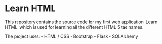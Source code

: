 Learn HTML
==========

This repository contains the source code for my first web application, Learn HTML, which is used for learning all the different HTML 5 tag names.

The project uses:
    - HTML / CSS
    - Bootstrap
    - Flask
    - SQLAlchemy

